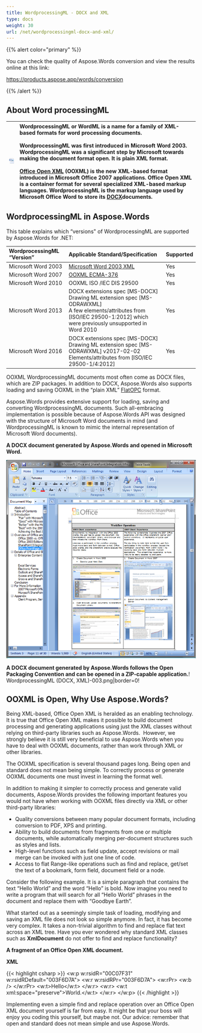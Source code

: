 ```yaml
---
title: WordprocessingML - DOCX and XML
type: docs
weight: 30
url: /net/wordprocessingml-docx-and-xml/
---
```


{{% alert color="primary" %}} 

You can check the quality of Aspose.Words conversion and view the results online at this link:

<https://products.aspose.app/words/conversion>

{{% /alert %}} 


## **About Word processingML**

|![todo:image_alt_text](wordprocessingml-docx-and-xml_1.png)|WordprocessingML or WordML is a name for a family of XML-based formats for word processing documents. <br><br>WordprocessingML was first introduced in Microsoft Word 2003. WordprocessingML was a significant step by Microsoft towards making the document format open. It is plain XML format. <br><br>[Office Open XML](http://en.wikipedia.org/wiki/Office_Open_XML) (OOXML) is the new XML-based format introduced in Microsoft Office 2007 applications. Office Open XML is a container format for several specialized XML-based markup languages. WordprocessingML is the markup language used by Microsoft Office Word to store its [DOCX](https://docs.fileformat.com/word-processing/docx/)documents.|
| :- | :- |

## **WordprocessingML in Aspose.Words**

This table explains which “versions" of WordprocessingML are supported by Aspose.Words for .NET:

|WordprocessingML “Version”|Applicable Standard/Specification|Supported|
| :- | :- | :- |
|Microsoft Word 2003|[Microsoft Word 2003 XML](http://en.wikipedia.org/wiki/Microsoft_Office_XML_formats)|Yes|
|Microsoft Word 2007|[OOXML ECMA-376](http://www.ecma-international.org/publications/standards/Ecma-376.htm)|Yes|
|Microsoft Word 2010|OOXML ISO /IEC DIS 29500|Yes|
|Microsoft Word 2013|DOCX extensions spec [MS-DOCX]<br>Drawing ML extension spec [MS-ODRAWXML]<br>A few elements/attributes from [ISO/IEC 29500-1:2012] which were previously unsupported in Word 2010|Yes|
|Microsoft Word 2016|DOCX extensions spec [MS-DOCX] <br>Drawing ML extension spec [MS-ODRAWXML] v2017-02-02<br>Elements/attributes from [ISO/IEC 29500-1/4:2012]|Yes|

OOXML WordprocessingML documents most often come as DOCX files, which are ZIP packages. In addition to DOCX, Aspose.Words also supports loading and saving OOXML in the “plain XML” [FlatOPC](http://blogs.msdn.com/ericwhite/archive/2008/09/29/the-flat-opc-format.aspx) format. 

Aspose.Words provides extensive support for loading, saving and converting WordprocessingML documents. Such all-embracing implementation is possible because of Aspose.Words API was designed with the structure of Microsoft Word documents in mind (and WordprocessingML is known to mimic the internal representation of Microsoft Word documents).

**A DOCX document generated by Aspose.Words and opened in Microsoft Word.**

![todo:image_alt_text](wordprocessingml-docx-and-xml_2.png)

**A DOCX document generated by Aspose.Words follows the Open Packaging Convention and can be opened in a ZIP-capable application.**! WordprocessingML (DOCX, XML)-003.png|border=0!

## **OOXML is Open, Why Use Aspose.Words?**

Being XML-based, Office Open XML is heralded as an enabling technology. It is true that Office Open XML makes it possible to build document processing and generating applications using just the XML classes without relying on third-party libraries such as Aspose.Words.  However, we strongly believe it is still very beneficial to use Aspose.Words when you have to deal with OOXML documents, rather than work through XML or other libraries. 

The OOXML specification is several thousand pages long. Being open and standard does not mean being simple. To correctly process or generate OOXML documents one must invest in learning the format well.

In addition to making it simpler to correctly process and generate valid documents, Aspose.Words provides the following important features you would not have when working with OOXML files directly via XML or other third-party libraries:

- Quality conversions between many popular document formats, including conversion to PDF, XPS and printing.
- Ability to build documents from fragments from one or multiple documents, while automatically merging per-document structures such as styles and lists.
- High-level functions such as field update, accept revisions or mail merge can be invoked with just one line of code.
- Access to flat Range-like operations such as find and replace, get/set the text of a bookmark, form field, document field or a node.

Consider the following example. It is a simple paragraph that contains the text “Hello World” and the word “Hello” is bold. Now imagine you need to write a program that will search for all “Hello World” phrases in the document and replace them with “Goodbye Earth”.

What started out as a seemingly simple task of loading, modifying and saving an XML file does not look so simple anymore. In fact, it has become very complex. It takes a non-trivial algorithm to find and replace flat text across an XML tree. Have you ever wondered why standard XML classes such as **XmlDocument** do not offer to find and replace functionality?

**A fragment of an Office Open XML document.**

**XML**

{{< highlight csharp >}}
<w:p w:rsidR="00C07F31" w:rsidRDefault="003F6D7A">
<w:r w:rsidRPr="003F6D7A">
<w:rPr>
<w:b />
</w:rPr>
<w:t>Hello</w:t>
</w:r>
<w:r>
<w:t xml:space="preserve">World.</w:t>
</w:r>
</w:p>
{{< /highlight >}}

Implementing even a simple find and replace operation over an Office Open XML document yourself is far from easy. It might be that your boss will enjoy you coding this yourself, but maybe not. Our advice: remember that open and standard does not mean simple and use Aspose.Words.




